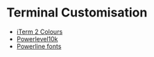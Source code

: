# Terminal Customisation

- [iTerm 2 Colours](https://iterm2colorschemes.com)
- [Powerlevel10k](https://gist.github.com/kevin-smets/8568070)
- [Powerline fonts](https://github.com/powerline/fonts)




